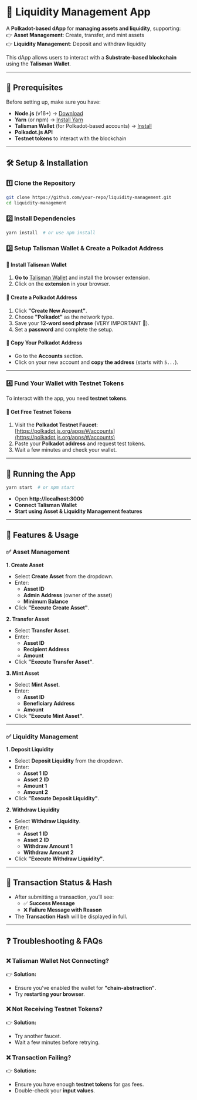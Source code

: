 # 🚀 Liquidity Management App

A **Polkadot-based dApp** for **managing assets and liquidity**, supporting:  
👉 **Asset Management**: Create, transfer, and mint assets  
👉 **Liquidity Management**: Deposit and withdraw liquidity  

This dApp allows users to interact with a **Substrate-based blockchain** using the **Talisman Wallet**.

---

## 📌 Prerequisites

Before setting up, make sure you have:

- **Node.js** (v16+) → [Download](https://nodejs.org/)
- **Yarn** (or npm) → [Install Yarn](https://classic.yarnpkg.com/lang/en/docs/install/)
- **Talisman Wallet** (for Polkadot-based accounts) → [Install](https://talisman.xyz/)
- **Polkadot.js API**
- **Testnet tokens** to interact with the blockchain

---

## 🛠️ Setup & Installation

### 1️⃣ Clone the Repository
```sh
git clone https://github.com/your-repo/liquidity-management.git
cd liquidity-management
```

### 2️⃣ Install Dependencies
```sh
yarn install  # or use npm install
```

### 3️⃣ Setup Talisman Wallet & Create a Polkadot Address

#### **🦅 Install Talisman Wallet**
1. **Go to** [Talisman Wallet](https://talisman.xyz/) and install the browser extension.
2. Click on the **extension** in your browser.

#### **📝 Create a Polkadot Address**
1. Click **"Create New Account"**.
2. Choose **"Polkadot"** as the network type.
3. Save your **12-word seed phrase** (VERY IMPORTANT 🚨).
4. Set a **password** and complete the setup.

#### **📄 Copy Your Polkadot Address**
- Go to the **Accounts** section.
- Click on your new account and **copy the address** (starts with `5...`).

---

### 4️⃣ Fund Your Wallet with Testnet Tokens
To interact with the app, you need **testnet tokens**.

#### **💠 Get Free Testnet Tokens**
1. Visit the **Polkadot Testnet Faucet**:  
   [https://polkadot.js.org/apps/#/accounts](https://polkadot.js.org/apps/#/accounts)
2. Paste your **Polkadot address** and request test tokens.
3. Wait a few minutes and check your wallet.

---

## 🚀 Running the App
```sh
yarn start  # or npm start
```
- Open **http://localhost:3000**
- **Connect Talisman Wallet**
- **Start using Asset & Liquidity Management features**

---

## 🔗 Features & Usage

### ✅ **Asset Management**
**1. Create Asset**  
- Select **Create Asset** from the dropdown.
- Enter:
  - **Asset ID**
  - **Admin Address** (owner of the asset)
  - **Minimum Balance**
- Click **"Execute Create Asset"**.

**2. Transfer Asset**  
- Select **Transfer Asset**.
- Enter:
  - **Asset ID**
  - **Recipient Address**
  - **Amount**
- Click **"Execute Transfer Asset"**.

**3. Mint Asset**  
- Select **Mint Asset**.
- Enter:
  - **Asset ID**
  - **Beneficiary Address**
  - **Amount**
- Click **"Execute Mint Asset"**.

---

### ✅ **Liquidity Management**
**1. Deposit Liquidity**  
- Select **Deposit Liquidity** from the dropdown.
- Enter:
  - **Asset 1 ID**
  - **Asset 2 ID**
  - **Amount 1**
  - **Amount 2**
- Click **"Execute Deposit Liquidity"**.

**2. Withdraw Liquidity**  
- Select **Withdraw Liquidity**.
- Enter:
  - **Asset 1 ID**
  - **Asset 2 ID**
  - **Withdraw Amount 1**
  - **Withdraw Amount 2**
- Click **"Execute Withdraw Liquidity"**.

---

## 📝 Transaction Status & Hash
- After submitting a transaction, you’ll see:
  - ✅ **Success Message**
  - ❌ **Failure Message with Reason**
- The **Transaction Hash** will be displayed in full.

---

## ❓ Troubleshooting & FAQs
### ❌ **Talisman Wallet Not Connecting?**
👉 **Solution:**  
- Ensure you've enabled the wallet for **"chain-abstraction"**.  
- Try **restarting your browser**.  

### ❌ **Not Receiving Testnet Tokens?**
👉 **Solution:**  
- Try another faucet.  
- Wait a few minutes before retrying.  

### ❌ **Transaction Failing?**
👉 **Solution:**  
- Ensure you have enough **testnet tokens** for gas fees.  
- Double-check your **input values**.  

